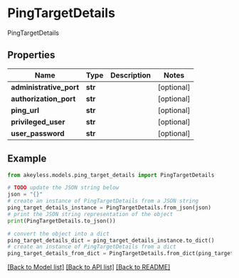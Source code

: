 # PingTargetDetails

PingTargetDetails

## Properties

Name | Type | Description | Notes
------------ | ------------- | ------------- | -------------
**administrative_port** | **str** |  | [optional] 
**authorization_port** | **str** |  | [optional] 
**ping_url** | **str** |  | [optional] 
**privileged_user** | **str** |  | [optional] 
**user_password** | **str** |  | [optional] 

## Example

```python
from akeyless.models.ping_target_details import PingTargetDetails

# TODO update the JSON string below
json = "{}"
# create an instance of PingTargetDetails from a JSON string
ping_target_details_instance = PingTargetDetails.from_json(json)
# print the JSON string representation of the object
print(PingTargetDetails.to_json())

# convert the object into a dict
ping_target_details_dict = ping_target_details_instance.to_dict()
# create an instance of PingTargetDetails from a dict
ping_target_details_from_dict = PingTargetDetails.from_dict(ping_target_details_dict)
```
[[Back to Model list]](../README.md#documentation-for-models) [[Back to API list]](../README.md#documentation-for-api-endpoints) [[Back to README]](../README.md)


